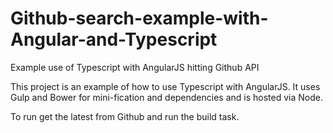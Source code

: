 # Github-search-example-with-Angular-and-Typescript
Example use of Typescript with AngularJS hitting Github API

This project is an example of how to use Typescript with AngularJS. It uses Gulp and Bower for mini-fication and dependencies and is hosted via Node.

To run get the latest from Github and run the build task.
